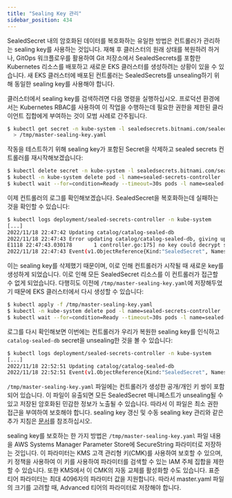 ```yaml
---
title: "Sealing Key 관리"
sidebar_position: 434
---
```


SealedSecret 내의 암호화된 데이터를 복호화하는 유일한 방법은 컨트롤러가 관리하는 sealing key를 사용하는 것입니다. 재해 후 클러스터의 원래 상태를 복원하려 하거나, GitOps 워크플로우를 활용하여 Git 저장소에서 SealedSecrets를 포함한 Kubernetes 리소스를 배포하고 새로운 EKS 클러스터를 생성하려는 상황이 있을 수 있습니다. 새 EKS 클러스터에 배포된 컨트롤러는 SealedSecrets를 unsealing하기 위해 동일한 sealing key를 사용해야 합니다.

클러스터에서 sealing key를 검색하려면 다음 명령을 실행하십시오. 프로덕션 환경에서는 Kubernetes RBAC를 사용하여 이 작업을 수행하는데 필요한 권한을 제한된 클라이언트 집합에게 부여하는 것이 모범 사례로 간주됩니다.

```bash
$ kubectl get secret -n kube-system -l sealedsecrets.bitnami.com/sealed-secrets-key -o yaml \
  > /tmp/master-sealing-key.yaml
```

작동을 테스트하기 위해 sealing key가 포함된 Secret을 삭제하고 sealed secrets 컨트롤러를 재시작해보겠습니다:

```bash
$ kubectl delete secret -n kube-system -l sealedsecrets.bitnami.com/sealed-secrets-key
$ kubectl -n kube-system delete pod -l name=sealed-secrets-controller
$ kubectl wait --for=condition=Ready --timeout=30s pods -l name=sealed-secrets-controller -n kube-system
```

이제 컨트롤러의 로그를 확인해보겠습니다. SealedSecret을 복호화하는데 실패하는 것을 확인할 수 있습니다:

```bash
$ kubectl logs deployment/sealed-secrets-controller -n kube-system
[...]
2022/11/18 22:47:42 Updating catalog/catalog-sealed-db
2022/11/18 22:47:43 Error updating catalog/catalog-sealed-db, giving up: no key could decrypt secret (password, username, endpoint, name)
E1118 22:47:43.030178       1 controller.go:175] no key could decrypt secret (password, username, endpoint, name)
2022/11/18 22:47:43 Event(v1.ObjectReference{Kind:"SealedSecret", Namespace:"catalog", Name:"catalog-sealed-db", UID:"a6705e6f-72a1-43f5-8c0b-4f45b9b6f5fb", APIVersion:"bitnami.com/v1alpha1", ResourceVersion:"519192", FieldPath:""}): type: 'Warning' reason: 'ErrUnsealFailed' Failed to unseal: no key could decrypt secret (password, username, endpoint, name)
```

이는 sealing key를 삭제했기 때문이며, 이로 인해 컨트롤러가 시작될 때 새로운 key를 생성하게 되었습니다. 이로 인해 모든 SealedSecret 리소스를 이 컨트롤러가 접근할 수 없게 되었습니다. 다행히도 이전에 `/tmp/master-sealing-key.yaml`에 저장해두었기 때문에 EKS 클러스터에서 다시 생성할 수 있습니다:

```bash
$ kubectl apply -f /tmp/master-sealing-key.yaml
$ kubectl -n kube-system delete pod -l name=sealed-secrets-controller
$ kubectl wait --for=condition=Ready --timeout=30s pods -l name=sealed-secrets-controller -n kube-system
```

로그를 다시 확인해보면 이번에는 컨트롤러가 우리가 복원한 sealing key를 인식하고 `catalog-sealed-db` secret을 unsealing한 것을 볼 수 있습니다:

```bash
$ kubectl logs deployment/sealed-secrets-controller -n kube-system
[...]
2022/11/18 22:52:51 Updating catalog/catalog-sealed-db
2022/11/18 22:52:51 Event(v1.ObjectReference{Kind:"SealedSecret", Namespace:"catalog", Name:"catalog-sealed-db", UID:"a6705e6f-72a1-43f5-8c0b-4f45b9b6f5fb", APIVersion:"bitnami.com/v1alpha1", ResourceVersion:"519192", FieldPath:""}): type: 'Normal' reason: 'Unsealed' SealedSecret unsealed successfully
```

`/tmp/master-sealing-key.yaml` 파일에는 컨트롤러가 생성한 공개/개인 키 쌍이 포함되어 있습니다. 이 파일이 유출되면 모든 SealedSecret 매니페스트가 unsealing될 수 있고 저장된 암호화된 민감한 정보가 노출될 수 있습니다. 따라서 이 파일은 최소 권한 접근을 부여하여 보호해야 합니다. sealing key 갱신 및 수동 sealing key 관리와 같은 추가 지침은 [문서](https://github.com/bitnami-labs/sealed-secrets#secret-rotation)를 참조하십시오.

sealing key를 보호하는 한 가지 방법은 `/tmp/master-sealing-key.yaml` 파일 내용을 AWS Systems Manager Parameter Store에 SecureString 파라미터로 저장하는 것입니다. 이 파라미터는 KMS 고객 관리형 키(CMK)를 사용하여 보호할 수 있으며, 키 정책을 사용하여 이 키를 사용하여 파라미터를 검색할 수 있는 IAM 주체 집합을 제한할 수 있습니다. 또한 KMS에서 이 CMK의 자동 교체를 활성화할 수도 있습니다. 표준 티어 파라미터는 최대 4096자의 파라미터 값을 지원합니다. 따라서 master.yaml 파일의 크기를 고려할 때, Advanced 티어의 파라미터로 저장해야 합니다.